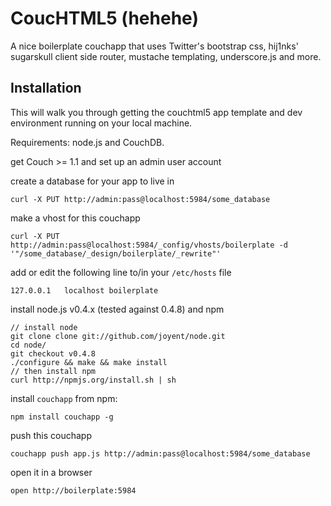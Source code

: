 # CoucHTML5 (hehehe)

A nice boilerplate couchapp that uses Twitter's bootstrap css, hij1nks' sugarskull client side router, mustache templating, underscore.js and more.

## Installation

This will walk you through getting the couchtml5 app template and dev environment running on your local machine.

Requirements: node.js and CouchDB.

get Couch >= 1.1 and set up an admin user account

create a database for your app to live in

    curl -X PUT http://admin:pass@localhost:5984/some_database
    
make a vhost for this couchapp

    curl -X PUT http://admin:pass@localhost:5984/_config/vhosts/boilerplate -d '"/some_database/_design/boilerplate/_rewrite"'

add or edit the following line to/in your `/etc/hosts` file

    127.0.0.1	localhost boilerplate
    
install node.js v0.4.x (tested against 0.4.8) and npm

    // install node
    git clone clone git://github.com/joyent/node.git
    cd node/
    git checkout v0.4.8
    ./configure && make && make install
    // then install npm
    curl http://npmjs.org/install.sh | sh

install `couchapp` from npm:

    npm install couchapp -g
    
push this couchapp

    couchapp push app.js http://admin:pass@localhost:5984/some_database
    
open it in a browser

    open http://boilerplate:5984